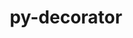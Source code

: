 ---
title: "py-decorator"
layout: cache
categories: [package, develop-2024-01-28]
meta: {"versions": ["5.1.1"], "compilers": ["gcc@=11.1.0", "gcc@=11.3.0", "gcc@=11.4.0", "gcc@=9.4.0", "oneapi@=2024.0.0"], "oss": ["ubuntu20.04", "ubuntu22.04"], "platforms": ["linux"], "targets": ["neoverse_v1", "neoverse_v2", "ppc64le", "x86_64_v3"], "stacks": ["data-vis-sdk", "e4s", "e4s-neoverse-v2", "e4s-neoverse_v1", "e4s-oneapi", "e4s-power", "ml-linux-x86_64-cpu", "ml-linux-x86_64-cuda", "ml-linux-x86_64-rocm", "root"], "num_specs": 14, "num_specs_by_stack": {"e4s-neoverse_v1": 2, "root": 14, "e4s-power": 2, "data-vis-sdk": 2, "e4s": 3, "e4s-neoverse-v2": 2, "ml-linux-x86_64-rocm": 1, "ml-linux-x86_64-cuda": 1, "ml-linux-x86_64-cpu": 1, "e4s-oneapi": 2}}
spec_details: [{"hash": "rnbnvalgy3s2656kwk6vn45jzh42nqid", "compiler": "gcc@=11.4.0", "versions": ["5.1.1"], "os": "ubuntu20.04", "platform": "linux", "target": "neoverse_v1", "variants": ["build_system=python_pip"], "stacks": ["e4s-neoverse_v1", "root"], "size": "-", "tarball": "https://binaries.spack.io/develop-2024-01-28/build_cache/linux-ubuntu20.04-neoverse_v1/gcc-11.4.0/py-decorator-5.1.1/linux-ubuntu20.04-neoverse_v1-gcc-11.4.0-py-decorator-5.1.1-rnbnvalgy3s2656kwk6vn45jzh42nqid.spack"}, {"hash": "gdki4ei6oz5kbk7o3svtobr62wgayq4q", "compiler": "gcc@=11.4.0", "versions": ["5.1.1"], "os": "ubuntu20.04", "platform": "linux", "target": "neoverse_v1", "variants": ["build_system=python_pip"], "stacks": ["e4s-neoverse_v1", "root"], "size": "-", "tarball": "https://binaries.spack.io/develop-2024-01-28/build_cache/linux-ubuntu20.04-neoverse_v1/gcc-11.4.0/py-decorator-5.1.1/linux-ubuntu20.04-neoverse_v1-gcc-11.4.0-py-decorator-5.1.1-gdki4ei6oz5kbk7o3svtobr62wgayq4q.spack"}, {"hash": "gqxeihulmqglo2m75lyursvkv22v52d3", "compiler": "gcc@=9.4.0", "versions": ["5.1.1"], "os": "ubuntu20.04", "platform": "linux", "target": "ppc64le", "variants": ["build_system=python_pip"], "stacks": ["root", "e4s-power"], "size": "-", "tarball": "https://binaries.spack.io/develop-2024-01-28/build_cache/linux-ubuntu20.04-ppc64le/gcc-9.4.0/py-decorator-5.1.1/linux-ubuntu20.04-ppc64le-gcc-9.4.0-py-decorator-5.1.1-gqxeihulmqglo2m75lyursvkv22v52d3.spack"}, {"hash": "gx2i44rejia3zothntdc6gx7aatxgx2m", "compiler": "gcc@=9.4.0", "versions": ["5.1.1"], "os": "ubuntu20.04", "platform": "linux", "target": "ppc64le", "variants": ["build_system=python_pip"], "stacks": ["root", "e4s-power"], "size": "-", "tarball": "https://binaries.spack.io/develop-2024-01-28/build_cache/linux-ubuntu20.04-ppc64le/gcc-9.4.0/py-decorator-5.1.1/linux-ubuntu20.04-ppc64le-gcc-9.4.0-py-decorator-5.1.1-gx2i44rejia3zothntdc6gx7aatxgx2m.spack"}, {"hash": "zq6pdq5uk53wnnripoz3x2h5gwvprhvs", "compiler": "gcc@=11.1.0", "versions": ["5.1.1"], "os": "ubuntu20.04", "platform": "linux", "target": "x86_64_v3", "variants": ["build_system=python_pip"], "stacks": ["root", "data-vis-sdk"], "size": "-", "tarball": "https://binaries.spack.io/develop-2024-01-28/build_cache/linux-ubuntu20.04-x86_64_v3/gcc-11.1.0/py-decorator-5.1.1/linux-ubuntu20.04-x86_64_v3-gcc-11.1.0-py-decorator-5.1.1-zq6pdq5uk53wnnripoz3x2h5gwvprhvs.spack"}, {"hash": "psblzyjvgjicyey6zk36n5hgvywcwhyq", "compiler": "gcc@=11.1.0", "versions": ["5.1.1"], "os": "ubuntu20.04", "platform": "linux", "target": "x86_64_v3", "variants": ["build_system=python_pip"], "stacks": ["root", "data-vis-sdk"], "size": "-", "tarball": "https://binaries.spack.io/develop-2024-01-28/build_cache/linux-ubuntu20.04-x86_64_v3/gcc-11.1.0/py-decorator-5.1.1/linux-ubuntu20.04-x86_64_v3-gcc-11.1.0-py-decorator-5.1.1-psblzyjvgjicyey6zk36n5hgvywcwhyq.spack"}, {"hash": "ilw55glhyxhr7qjdinczxuqf6i7mjdps", "compiler": "gcc@=11.4.0", "versions": ["5.1.1"], "os": "ubuntu20.04", "platform": "linux", "target": "x86_64_v3", "variants": ["build_system=python_pip"], "stacks": ["root", "e4s"], "size": "-", "tarball": "https://binaries.spack.io/develop-2024-01-28/build_cache/linux-ubuntu20.04-x86_64_v3/gcc-11.4.0/py-decorator-5.1.1/linux-ubuntu20.04-x86_64_v3-gcc-11.4.0-py-decorator-5.1.1-ilw55glhyxhr7qjdinczxuqf6i7mjdps.spack"}, {"hash": "gte6xtjhzomgwvfdmaqtsggcxnfxmlww", "compiler": "gcc@=11.4.0", "versions": ["5.1.1"], "os": "ubuntu20.04", "platform": "linux", "target": "x86_64_v3", "variants": ["build_system=python_pip"], "stacks": ["root", "e4s"], "size": "-", "tarball": "https://binaries.spack.io/develop-2024-01-28/build_cache/linux-ubuntu20.04-x86_64_v3/gcc-11.4.0/py-decorator-5.1.1/linux-ubuntu20.04-x86_64_v3-gcc-11.4.0-py-decorator-5.1.1-gte6xtjhzomgwvfdmaqtsggcxnfxmlww.spack"}, {"hash": "p3mssgntli3khrinbssmr33gq55ps4lh", "compiler": "gcc@=11.4.0", "versions": ["5.1.1"], "os": "ubuntu20.04", "platform": "linux", "target": "x86_64_v3", "variants": ["build_system=python_pip"], "stacks": ["root", "e4s"], "size": "-", "tarball": "https://binaries.spack.io/develop-2024-01-28/build_cache/linux-ubuntu20.04-x86_64_v3/gcc-11.4.0/py-decorator-5.1.1/linux-ubuntu20.04-x86_64_v3-gcc-11.4.0-py-decorator-5.1.1-p3mssgntli3khrinbssmr33gq55ps4lh.spack"}, {"hash": "mv3ioqhjotexegxrdpwdn5ybmtovwlio", "compiler": "gcc@=11.4.0", "versions": ["5.1.1"], "os": "ubuntu22.04", "platform": "linux", "target": "neoverse_v2", "variants": ["build_system=python_pip"], "stacks": ["root", "e4s-neoverse-v2"], "size": "-", "tarball": "https://binaries.spack.io/develop-2024-01-28/build_cache/linux-ubuntu22.04-neoverse_v2/gcc-11.4.0/py-decorator-5.1.1/linux-ubuntu22.04-neoverse_v2-gcc-11.4.0-py-decorator-5.1.1-mv3ioqhjotexegxrdpwdn5ybmtovwlio.spack"}, {"hash": "yofhjwlqhcrbxxhckiqbudtakhe4ab7i", "compiler": "gcc@=11.4.0", "versions": ["5.1.1"], "os": "ubuntu22.04", "platform": "linux", "target": "neoverse_v2", "variants": ["build_system=python_pip"], "stacks": ["root", "e4s-neoverse-v2"], "size": "-", "tarball": "https://binaries.spack.io/develop-2024-01-28/build_cache/linux-ubuntu22.04-neoverse_v2/gcc-11.4.0/py-decorator-5.1.1/linux-ubuntu22.04-neoverse_v2-gcc-11.4.0-py-decorator-5.1.1-yofhjwlqhcrbxxhckiqbudtakhe4ab7i.spack"}, {"hash": "pptxt4dlafuj3lj5hl5ahecnjmzyo6gy", "compiler": "gcc@=11.3.0", "versions": ["5.1.1"], "os": "ubuntu22.04", "platform": "linux", "target": "x86_64_v3", "variants": ["build_system=python_pip"], "stacks": ["root", "ml-linux-x86_64-rocm", "ml-linux-x86_64-cuda", "ml-linux-x86_64-cpu"], "size": "-", "tarball": "https://binaries.spack.io/develop-2024-01-28/build_cache/linux-ubuntu22.04-x86_64_v3/gcc-11.3.0/py-decorator-5.1.1/linux-ubuntu22.04-x86_64_v3-gcc-11.3.0-py-decorator-5.1.1-pptxt4dlafuj3lj5hl5ahecnjmzyo6gy.spack"}, {"hash": "xaoul6iexdog32ccdhwpyt463sdupita", "compiler": "oneapi@=2024.0.0", "versions": ["5.1.1"], "os": "ubuntu22.04", "platform": "linux", "target": "x86_64_v3", "variants": ["build_system=python_pip"], "stacks": ["root", "e4s-oneapi"], "size": "-", "tarball": "https://binaries.spack.io/develop-2024-01-28/build_cache/linux-ubuntu22.04-x86_64_v3/oneapi-2024.0.0/py-decorator-5.1.1/linux-ubuntu22.04-x86_64_v3-oneapi-2024.0.0-py-decorator-5.1.1-xaoul6iexdog32ccdhwpyt463sdupita.spack"}, {"hash": "5aynwtbzxq56lulcnlo7a3vb4h22kpuf", "compiler": "oneapi@=2024.0.0", "versions": ["5.1.1"], "os": "ubuntu22.04", "platform": "linux", "target": "x86_64_v3", "variants": ["build_system=python_pip"], "stacks": ["root", "e4s-oneapi"], "size": "-", "tarball": "https://binaries.spack.io/develop-2024-01-28/build_cache/linux-ubuntu22.04-x86_64_v3/oneapi-2024.0.0/py-decorator-5.1.1/linux-ubuntu22.04-x86_64_v3-oneapi-2024.0.0-py-decorator-5.1.1-5aynwtbzxq56lulcnlo7a3vb4h22kpuf.spack"}]
---